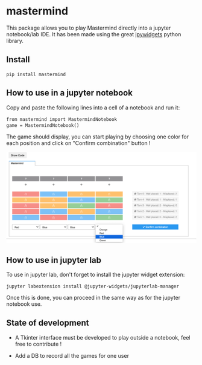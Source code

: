 # mastermind

This package allows you to play Mastermind directly into a jupyter notebook/lab IDE. It has been made using the great [ipywidgets](https://ipywidgets.readthedocs.io/en/stable/) python library.

## Install

    pip install mastermind

## How to use in a jupyter notebook

Copy and paste the following lines into a cell of a notebook and run it:

    from mastermind import MastermindNotebook
    game = MastermindNotebook()

The game should display, you can start playing by choosing one color for each position and click on "Confirm combination" button !

![GitHub Logo](mastermind/img/screenshot.png)

## How to use in jupyter lab

To use in jupyter lab, don't forget to install the jupyter widget extension:

    jupyter labextension install @jupyter-widgets/jupyterlab-manager

Once this is done, you can proceed in the same way as for the jupyter notebook use.

## State of development

* A Tkinter interface must be developed to play outside a notebook, feel free to contribute !

* Add a DB to record all the games for one user